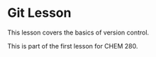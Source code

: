 # Git Lesson 

This lesson covers the basics of version control.

This is part of the first lesson for CHEM 280.